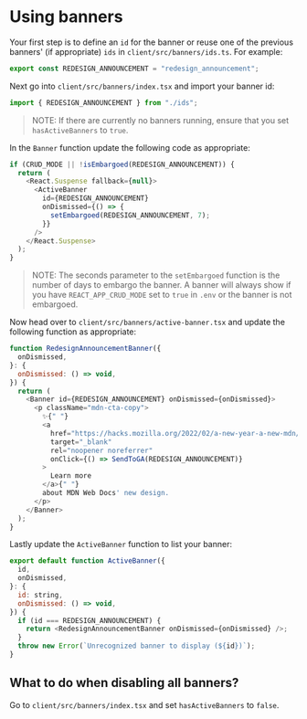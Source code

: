 # Using banners

Your first step is to define an `id` for the banner or reuse one of the previous banners' (if appropriate) `ids` in `client/src/banners/ids.ts`. For example:

```js
export const REDESIGN_ANNOUNCEMENT = "redesign_announcement";
```

Next go into `client/src/banners/index.tsx` and import your banner id:

```js
import { REDESIGN_ANNOUNCEMENT } from "./ids";
```

> NOTE: If there are currently no banners running, ensure that you set `hasActiveBanners` to `true`.

In the `Banner` function update the following code as appropriate:

```js
if (CRUD_MODE || !isEmbargoed(REDESIGN_ANNOUNCEMENT)) {
  return (
    <React.Suspense fallback={null}>
      <ActiveBanner
        id={REDESIGN_ANNOUNCEMENT}
        onDismissed={() => {
          setEmbargoed(REDESIGN_ANNOUNCEMENT, 7);
        }}
      />
    </React.Suspense>
  );
}
```

> NOTE: The seconds parameter to the `setEmbargoed` function is the number of days to embargo the banner. A banner will always show if you have `REACT_APP_CRUD_MODE` set to `true` in `.env` or the banner is not embargoed.

Now head over to `client/src/banners/active-banner.tsx` and update the following function as appropriate:

```js
function RedesignAnnouncementBanner({
  onDismissed,
}: {
  onDismissed: () => void,
}) {
  return (
    <Banner id={REDESIGN_ANNOUNCEMENT} onDismissed={onDismissed}>
      <p className="mdn-cta-copy">
        ✨{" "}
        <a
          href="https://hacks.mozilla.org/2022/02/a-new-year-a-new-mdn/"
          target="_blank"
          rel="noopener noreferrer"
          onClick={() => SendToGA(REDESIGN_ANNOUNCEMENT)}
        >
          Learn more
        </a>{" "}
        about MDN Web Docs' new design.
      </p>
    </Banner>
  );
}
```

Lastly update the `ActiveBanner` function to list your banner:

```js
export default function ActiveBanner({
  id,
  onDismissed,
}: {
  id: string,
  onDismissed: () => void,
}) {
  if (id === REDESIGN_ANNOUNCEMENT) {
    return <RedesignAnnouncementBanner onDismissed={onDismissed} />;
  }
  throw new Error(`Unrecognized banner to display (${id})`);
}
```

## What to do when disabling all banners?

Go to `client/src/banners/index.tsx` and set `hasActiveBanners` to `false`.
